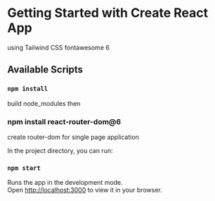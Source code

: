 # Getting Started with Create React App

using Tailwind CSS fontawesome 6

## Available Scripts

### `npm install`

build node_modules then

### npm install react-router-dom@6

create router-dom for single page application

In the project directory, you can run:

### `npm start`

Runs the app in the development mode.\
Open [http://localhost:3000](http://localhost:3000) to view it in your browser.
